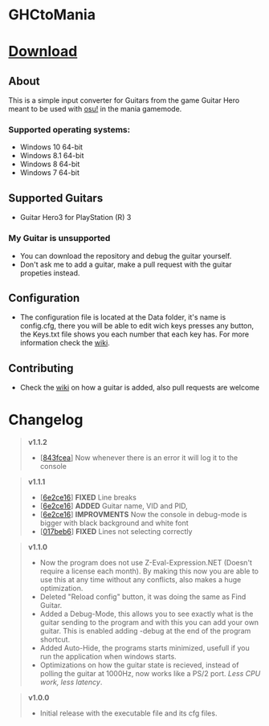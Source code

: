 # GHCtoMania
# [Download](https://github.com/EXtremeExploit/GHCtoMania/releases/download/1.1.2/GHCtoMania.zip)
## About
This is a simple input converter for Guitars from the game Guitar Hero meant to be used with [osu!](https://osu.ppy.sh) in the mania gamemode.

### Supported operating systems:
- Windows 10 64-bit
- Windows 8.1 64-bit
- Windows 8 64-bit
- Windows 7 64-bit

## Supported Guitars
- Guitar Hero3 for PlayStation (R) 3

### My Guitar is unsupported
 * You can download the repository and debug the guitar yourself.
 * Don't ask me to add a guitar, make a pull request with the guitar propeties instead.


## Configuration
* The configuration file is located at the Data folder, it's name is config.cfg, there you will be able to edit wich keys presses any button, the Keys.txt file shows you each number that each key has. For more information check the [wiki](https://github.com/EXtremeExploit/GHCtoMania/wiki/Config_File).

## Contributing
- Check the [wiki](https://github.com/EXtremeExploit/GHCtoMania/wiki/Adding_guitar) on how a guitar is added, also pull requests are welcome

# Changelog
> **v1.1.2**
> * [[843fcea](https://github.com/EXtremeExploit/GHCtoMania/commit/843fcea026df728a5e27a9b05c0b2f06d873c2e6)] Now whenever there is an error it will log it to the console 

> **v1.1.1**
> * [[6e2ce16](https://github.com/EXtremeExploit/GHCtoMania/commit/6e2ce169f65733b0728f7afaa0bdd3042f8dec4a)]  **FIXED** Line breaks
> * [[6e2ce16](https://github.com/EXtremeExploit/GHCtoMania/commit/6e2ce169f65733b0728f7afaa0bdd3042f8dec4a)]   **ADDED** Guitar name, VID and PID,
> * [[6e2ce16](https://github.com/EXtremeExploit/GHCtoMania/commit/6e2ce169f65733b0728f7afaa0bdd3042f8dec4a)]   **IMPROVMENTS** Now the console in debug-mode is bigger with black background and white font
> * [[017beb6](https://github.com/EXtremeExploit/GHCtoMania/commit/017beb6089565eebcc1a629aa638fb4b9c910aea)] **FIXED** Lines not selecting correctly


> **v1.1.0**
> * Now the program does not use Z-Eval-Expression.NET (Doesn't require a license each month). By making this now you are able to use this at any time without any conflicts, also makes a huge optimization.
> * Deleted "Reload config" button, it was doing the same as Find Guitar.
> * Added a Debug-Mode, this allows you to see exactly what is the guitar sending to the program and with this you can add your own guitar. This is enabled adding -debug at the end of the program shortcut.
> * Added Auto-Hide, the programs starts minimized, usefull if you run the application when windows starts.
> * Optimizations on how the guitar state is recieved, instead of polling the guitar at 1000Hz, now works like a PS/2 port. *Less CPU work, less latency*.

> **v1.0.0**
> * Initial release with the executable file and its cfg files.
